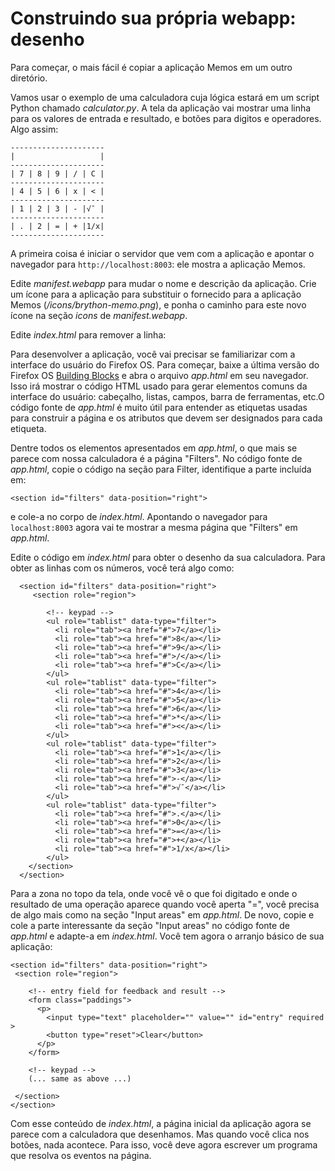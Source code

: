 Construindo sua própria webapp: desenho
=======================================

Para começar, o mais fácil é copiar a aplicação Memos em um outro
diretório.

Vamos usar o exemplo de uma calculadora cuja lógica estará em um
script Python chamado *calculator.py*. A tela da aplicação vai mostrar
uma linha para os valores de entrada e resultado, e botões para
digitos e operadores. Algo assim:

    ---------------------
    |                   |
    ---------------------
    | 7 | 8 | 9 | / | C |
    ---------------------
    | 4 | 5 | 6 | x | < |
    ---------------------
    | 1 | 2 | 3 | - |√¯ |
    ---------------------
    | . | 2 | = | + |1/x|
    ---------------------
    
A primeira coisa é iniciar o servidor que vem com a aplicação e
apontar o navegador para `http://localhost:8003`: ele mostra a
aplicação Memos.

Edite *manifest.webapp* para mudar o nome e descrição da aplicação.
Crie um ícone para a aplicação para substituir o fornecido para a
aplicação Memos (*/icons/brython-memo.png*), e ponha o caminho para
este novo ícone na seção _icons_ de *manifest.webapp*.

Edite *index.html* para remover a linha:

>    <script type="text/python" src="memos.py"></script>

Para desenvolver a aplicação, você vai precisar se familiarizar com a
interface do usuário do Firefox OS. Para começar, baixe a última
versão do Firefox OS
[Building Blocks](https://github.com/buildingfirefoxos/Building-Blocks)
e abra o arquivo *app.html* em seu navegador. Isso irá mostrar o
código HTML usado para gerar elementos comuns da interface do usuário:
cabeçalho, listas, campos, barra de ferramentas, etc.O código fonte de
*app.html* é muito útil para entender as etiquetas usadas para
construir a página e os atributos que devem ser designados para cada
etiqueta.

Dentre todos os elementos apresentados em *app.html*, o que mais se
parece com nossa calculadora é a página "Filters". No código fonte de
*app.html*, copie o código na seção para Filter, identifique a parte
incluída em:

    <section id="filters" data-position="right">

e cole-a no corpo de *index.html*. Apontando o navegador para
`localhost:8003` agora vai te mostrar a mesma página que "Filters" em
*app.html*.

Edite o código em *index.html* para obter o desenho da sua
calculadora. Para obter as linhas com os números, você terá algo como:

      <section id="filters" data-position="right">
         <section role="region">
    
            <!-- keypad -->
            <ul role="tablist" data-type="filter">
              <li role="tab"><a href="#">7</a></li>
              <li role="tab"><a href="#">8</a></li>
              <li role="tab"><a href="#">9</a></li>
              <li role="tab"><a href="#">/</a></li>
              <li role="tab"><a href="#">C</a></li>
            </ul>
            <ul role="tablist" data-type="filter">
              <li role="tab"><a href="#">4</a></li>
              <li role="tab"><a href="#">5</a></li>
              <li role="tab"><a href="#">6</a></li>
              <li role="tab"><a href="#">*</a></li>
              <li role="tab"><a href="#"><</a></li>
            </ul>
            <ul role="tablist" data-type="filter">
              <li role="tab"><a href="#">1</a></li>
              <li role="tab"><a href="#">2</a></li>
              <li role="tab"><a href="#">3</a></li>
              <li role="tab"><a href="#">-</a></li>
              <li role="tab"><a href="#">√¯</a></li>
            </ul>
            <ul role="tablist" data-type="filter">
              <li role="tab"><a href="#">.</a></li>
              <li role="tab"><a href="#">0</a></li>
              <li role="tab"><a href="#">=</a></li>
              <li role="tab"><a href="#">+</a></li>
              <li role="tab"><a href="#">1/x</a></li>
            </ul>
        </section>
      </section>

Para a zona no topo da tela, onde você vê o que foi digitado e onde o
resultado de uma operação aparece quando você aperta "=", você precisa
de algo mais como na seção "Input areas" em *app.html*. De novo, copie
e cole a parte interessante da seção "Input areas" no código fonte de
*app.html* e adapte-a em *index.html*. Você tem agora o arranjo básico
de sua aplicação:

    <section id="filters" data-position="right">
     <section role="region">

        <!-- entry field for feedback and result -->
        <form class="paddings">
          <p>
            <input type="text" placeholder="" value="" id="entry" required >
            <button type="reset">Clear</button>
          </p>
        </form>

        <!-- keypad -->
        (... same as above ...)

     </section>
    </section>

Com esse conteúdo de *index.html*, a página inicial da aplicação agora
se parece com a calculadora que desenhamos. Mas quando você clica nos
botões, nada acontece. Para isso, você deve agora escrever um programa
que resolva os eventos na página.
